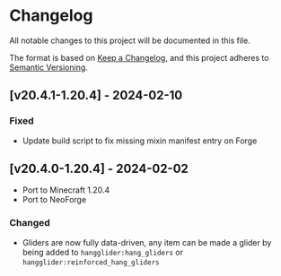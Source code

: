 # Changelog
All notable changes to this project will be documented in this file.

The format is based on [Keep a Changelog](https://keepachangelog.com/en/1.0.0/),
and this project adheres to [Semantic Versioning](https://semver.org/spec/v2.0.0.html).

## [v20.4.1-1.20.4] - 2024-02-10
### Fixed
- Update build script to fix missing mixin manifest entry on Forge

## [v20.4.0-1.20.4] - 2024-02-02
- Port to Minecraft 1.20.4
- Port to NeoForge
### Changed
- Gliders are now fully data-driven, any item can be made a glider by being added to `hangglider:hang_gliders` or `hangglider:reinforced_hang_gliders`
